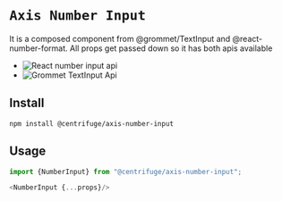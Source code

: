# `Axis Number Input`


It is a composed component from @grommet/TextInput and @react-number-format.
All props get passed down so it has both apis available

 - ![React number input api](https://github.com/s-yadav/react-number-format)
 - ![Grommet TextInput Api](https://v2.grommet.io/textinput)



## Install

```
npm install @centrifuge/axis-number-input
```

## Usage
```javascript
import {NumberInput} from "@centrifuge/axis-number-input";

<NumberInput {...props}/>

```



